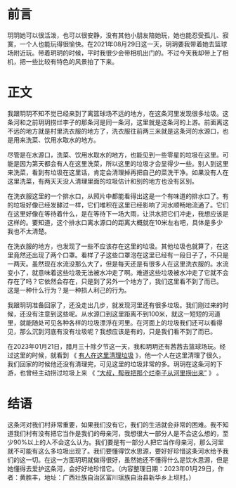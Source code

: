 
# 前言

玥玥她可以很活泼，也可以很安静，没有其他小朋友陪她玩，她也能忍受孤儿、寂寞，一个人也能玩得很愉快。在2021年08月29日这一天，玥玥要我带着她去篮球场附近玩。带着玥玥的时候，平时我很少会带相机出门的。不过今天我却带上了相机，把一些比较有特色的风景拍了下来。

# 正文

我跟玥玥不知不觉已经来到了离篮球场不远的地方，在这条河里发现很多垃圾。这条河和之前玥玥捞烂李子的那条河是同一条河，这里就是这条河的上游。前面离这不远的地方就是村里洗衣服的地方了，洗衣服往前两三米就是这条河的水源口，也是用来洗菜、饮用水取水的地方。

尽管是在水源口，洗菜、饮用水取水的地方，也能见到一些零星的垃圾在这里。可能是因为第天都会有人在这里洗菜，所以这里的垃圾才会显得少一些。别人到这里来洗菜，看到有垃圾在这里话，肯定会清理掉再把自己的菜洗干净。如果没有人在这里洗菜，有两天天没人清理里面的垃圾估计和别的地方也没有区别。

在洗衣服这里的一个排水口，从照片中都能看得出这是一个有味道的排水口了。有的垃圾好像已经发酵过一样，它们堆积在这里已经影响了河水顺畅地流通了。它们在这里好像在等待着什么，是在等待下一场大雨，让洪水把它们冲走，我想应该是这样的。要知道，这个排水口离水源口的距离大概就在10米左右吧，具体是多少我也不太清楚。

在洗衣服的地方，也发现了一些不应该存在这里的垃圾。其他垃圾也就算了，在这里竟然还出现了两个口罩。看样了子这些口罩泡在这里已经有一段日子了，不只是一两天。虽然现在水流没那么大了，但是每天还是有很多人在这里洗衣服的。水流变小了，就意味着这些垃圾无法被水冲走了啊。难道这些垃圾被水冲走了它就不会存在了吗？它依然会存在，只是到了另外一个地方了，我们这里看不到了而已。 这是一种什么行为？是一种损人利己的行为。

我跟玥玥准备回家了，还没走出几步，就发现河里还有很多垃圾。我们刚过来的时候，还没有注意到这些呢。从水源口到这里距离不到100米，就这一短短的河道里，就能随处可见各种各样的垃圾漂浮在河里。在河面上的垃圾我们还可以看得见，那么沉到河底有没有垃圾呢？我想应该是有的，只是我们看不到了而已。

在2023年01月21日，腊月三十除夕节这一天，我和玥玥还有茜茜去篮球场玩。经过这里的时候，就看到 《 [有人在这里清理垃圾](/article/2023/0121.html) 》，他一个人在这里清理了很久，我们回家的时候他还没有清理完，可见这里的垃圾非常的多。玥玥在这条河的下游，也曾经主动捞过垃圾上来 《 [“大叔，帮我把那个烂李子从河里捞出来”](/article/2022/yueyue-1102.html) 》 。

# 结语

这条河对我们村非常重要，如果我们没有它，我们的生活就会非常的困难。我不知道我们村有没有把它当作是我们的母亲河，我想很大一部分人是不会这么想的，至少90%以上的人不会这么认为。我们要是有一部分人把它当作母亲河，那么河里就不可能有这么多垃圾出现了。我们要懂得饮水思源，要好好珍惜这条河水给予我们的这一切。在这一方面玥玥就做得很好，虽然她还不懂得什么是饮水思源，但是她懂得去爱护这条河，会好好地珍惜它。（内容整理日期：2023年01月29日，作者：黄胜丰，地址：广西壮族自治区富川瑶族自治县新华乡上坝村。）